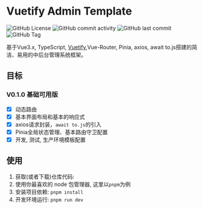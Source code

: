 # Vuetify Admin Template
![GitHub License](https://img.shields.io/github/license/ListenLove/vuetify-admin-template)
![GitHub commit activity](https://img.shields.io/github/commit-activity/t/ListenLove/vuetify-admin-template)
![GitHub last commit](https://img.shields.io/github/last-commit/ListenLove/vuetify-admin-template)
![GitHub Tag](https://img.shields.io/github/v/tag/ListenLove/!%5BGitHub%20last%20commit%5D(https%3A%2F%2Fimg.shields.io%2Fgithub%2Flast-commit%2FListenLove%2Fvuetify-admin-template))

基于Vue3.x, TypeScript, [Vuetify](./vuetify.md),Vue-Router, Pinia, axios, await to.js搭建的简洁、易用的中后台管理系统框架。
## 目标

### V0.1.0 基础可用版
- [x] 动态路由
- [x] 基本界面布局和基本的响应式
- [x] axios请求封装，`await to.js`的引入
- [x] Pinia全局状态管理、基本路由守卫配置
- [x] 开发, 测试, 生产环境模板配置

## 使用
1. 获取(或者下载)仓库代码:
2. 使用你最喜欢的 node 包管理器, 这里以`pnpm`为例
3. 安装项目依赖: `pnpm install`
4. 开发环境运行: `pnpm run dev`

